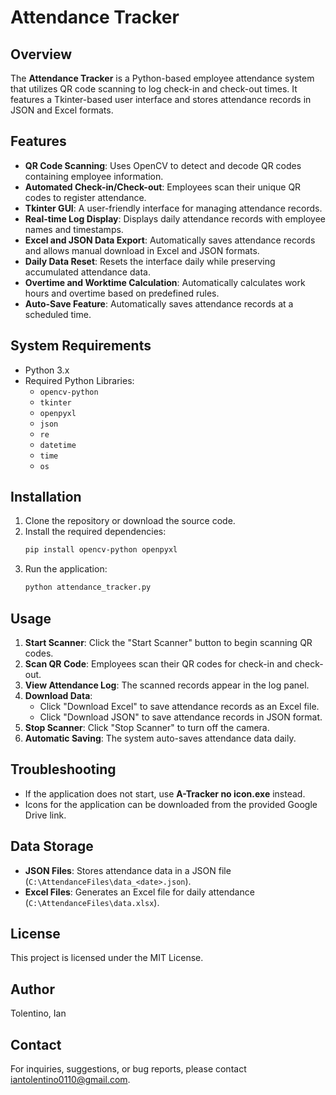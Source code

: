 # Attendance Tracker

## Overview
The **Attendance Tracker** is a Python-based employee attendance system that utilizes QR code scanning to log check-in and check-out times. It features a Tkinter-based user interface and stores attendance records in JSON and Excel formats.

## Features
- **QR Code Scanning**: Uses OpenCV to detect and decode QR codes containing employee information.
- **Automated Check-in/Check-out**: Employees scan their unique QR codes to register attendance.
- **Tkinter GUI**: A user-friendly interface for managing attendance records.
- **Real-time Log Display**: Displays daily attendance records with employee names and timestamps.
- **Excel and JSON Data Export**: Automatically saves attendance records and allows manual download in Excel and JSON formats.
- **Daily Data Reset**: Resets the interface daily while preserving accumulated attendance data.
- **Overtime and Worktime Calculation**: Automatically calculates work hours and overtime based on predefined rules.
- **Auto-Save Feature**: Automatically saves attendance records at a scheduled time.

## System Requirements
- Python 3.x
- Required Python Libraries:
  - `opencv-python`
  - `tkinter`
  - `openpyxl`
  - `json`
  - `re`
  - `datetime`
  - `time`
  - `os`

## Installation
1. Clone the repository or download the source code.
2. Install the required dependencies:
   ```sh
   pip install opencv-python openpyxl
   ```
3. Run the application:
   ```sh
   python attendance_tracker.py
   ```

## Usage
1. **Start Scanner**: Click the "Start Scanner" button to begin scanning QR codes.
2. **Scan QR Code**: Employees scan their QR codes for check-in and check-out.
3. **View Attendance Log**: The scanned records appear in the log panel.
4. **Download Data**:
   - Click "Download Excel" to save attendance records as an Excel file.
   - Click "Download JSON" to save attendance records in JSON format.
5. **Stop Scanner**: Click "Stop Scanner" to turn off the camera.
6. **Automatic Saving**: The system auto-saves attendance data daily.

## Troubleshooting
- If the application does not start, use **A-Tracker no icon.exe** instead.
- Icons for the application can be downloaded from the provided Google Drive link.

## Data Storage
- **JSON Files**: Stores attendance data in a JSON file (`C:\AttendanceFiles\data_<date>.json`).
- **Excel Files**: Generates an Excel file for daily attendance (`C:\AttendanceFiles\data.xlsx`).

## License
This project is licensed under the MIT License.

## Author
Tolentino, Ian

## Contact
For inquiries, suggestions, or bug reports, please contact iantolentino0110@gmail.com.

